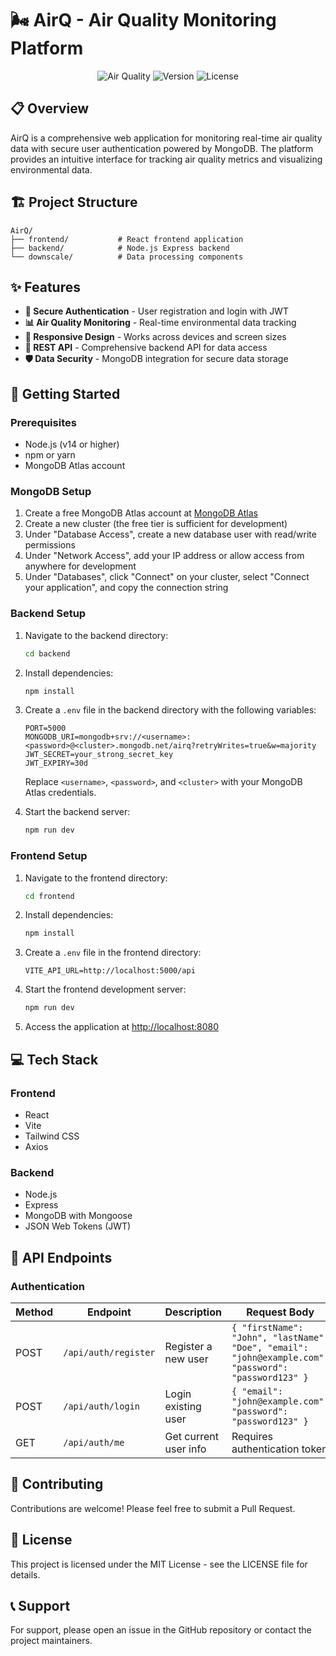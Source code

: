 # 🌬️ AirQ - Air Quality Monitoring Platform

<div align="center">
  
![Air Quality](https://img.shields.io/badge/Air%20Quality-Monitoring-brightgreen)
![Version](https://img.shields.io/badge/Version-1.0.0-blue)
![License](https://img.shields.io/badge/License-MIT-yellow)

</div>

## 📋 Overview

AirQ is a comprehensive web application for monitoring real-time air quality data with secure user authentication powered by MongoDB. The platform provides an intuitive interface for tracking air quality metrics and visualizing environmental data.

## 🏗️ Project Structure

```
AirQ/
├── frontend/           # React frontend application
├── backend/            # Node.js Express backend 
└── downscale/          # Data processing components
```

## ✨ Features

- **🔐 Secure Authentication** - User registration and login with JWT
- **📊 Air Quality Monitoring** - Real-time environmental data tracking
- **📱 Responsive Design** - Works across devices and screen sizes
- **🔄 REST API** - Comprehensive backend API for data access
- **🛡️ Data Security** - MongoDB integration for secure data storage

## 🚀 Getting Started

### Prerequisites

- Node.js (v14 or higher)
- npm or yarn
- MongoDB Atlas account

### MongoDB Setup

1. Create a free MongoDB Atlas account at [MongoDB Atlas](https://www.mongodb.com/cloud/atlas/register)
2. Create a new cluster (the free tier is sufficient for development)
3. Under "Database Access", create a new database user with read/write permissions
4. Under "Network Access", add your IP address or allow access from anywhere for development
5. Under "Databases", click "Connect" on your cluster, select "Connect your application", and copy the connection string

### Backend Setup

1. Navigate to the backend directory:

   ```bash
   cd backend
   ```

2. Install dependencies:

   ```bash
   npm install
   ```

3. Create a `.env` file in the backend directory with the following variables:

   ```
   PORT=5000
   MONGODB_URI=mongodb+srv://<username>:<password>@<cluster>.mongodb.net/airq?retryWrites=true&w=majority
   JWT_SECRET=your_strong_secret_key
   JWT_EXPIRY=30d
   ```

   Replace `<username>`, `<password>`, and `<cluster>` with your MongoDB Atlas credentials.

4. Start the backend server:

   ```bash
   npm run dev
   ```

### Frontend Setup

1. Navigate to the frontend directory:

   ```bash
   cd frontend
   ```

2. Install dependencies:

   ```bash
   npm install
   ```

3. Create a `.env` file in the frontend directory:

   ```
   VITE_API_URL=http://localhost:5000/api
   ```

4. Start the frontend development server:

   ```bash
   npm run dev
   ```

5. Access the application at [http://localhost:8080](http://localhost:8080)

## 💻 Tech Stack

### Frontend
- React
- Vite
- Tailwind CSS
- Axios

### Backend
- Node.js
- Express
- MongoDB with Mongoose
- JSON Web Tokens (JWT)

## 🔌 API Endpoints

### Authentication

| Method | Endpoint | Description | Request Body |
|--------|----------|-------------|-------------|
| POST | `/api/auth/register` | Register a new user | `{ "firstName": "John", "lastName": "Doe", "email": "john@example.com", "password": "password123" }` |
| POST | `/api/auth/login` | Login existing user | `{ "email": "john@example.com", "password": "password123" }` |
| GET | `/api/auth/me` | Get current user info | Requires authentication token |

## 🤝 Contributing

Contributions are welcome! Please feel free to submit a Pull Request.

## 📜 License

This project is licensed under the MIT License - see the LICENSE file for details.

## 📞 Support

For support, please open an issue in the GitHub repository or contact the project maintainers.
